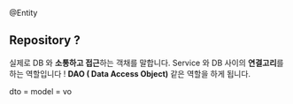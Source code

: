 @Entity



## Repository ?

실제로 DB 와 **소통하고 접근**하는 객채를 말합니다. Service 와 DB 사이의 **연결고리**를 하는 역할입니다 !
**DAO ( Data Access Object)** 같은 역할을 하게 됩니다.







dto = model = vo



